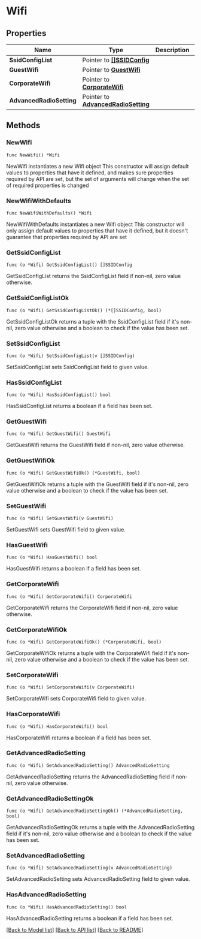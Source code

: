 # Wifi

## Properties

Name | Type | Description | Notes
------------ | ------------- | ------------- | -------------
**SsidConfigList** | Pointer to [**[]SSIDConfig**](SSIDConfig.md) |  | [optional] 
**GuestWifi** | Pointer to [**GuestWifi**](GuestWifi.md) |  | [optional] 
**CorporateWifi** | Pointer to [**CorporateWifi**](CorporateWifi.md) |  | [optional] 
**AdvancedRadioSetting** | Pointer to [**AdvancedRadioSetting**](AdvancedRadioSetting.md) |  | [optional] 

## Methods

### NewWifi

`func NewWifi() *Wifi`

NewWifi instantiates a new Wifi object
This constructor will assign default values to properties that have it defined,
and makes sure properties required by API are set, but the set of arguments
will change when the set of required properties is changed

### NewWifiWithDefaults

`func NewWifiWithDefaults() *Wifi`

NewWifiWithDefaults instantiates a new Wifi object
This constructor will only assign default values to properties that have it defined,
but it doesn't guarantee that properties required by API are set

### GetSsidConfigList

`func (o *Wifi) GetSsidConfigList() []SSIDConfig`

GetSsidConfigList returns the SsidConfigList field if non-nil, zero value otherwise.

### GetSsidConfigListOk

`func (o *Wifi) GetSsidConfigListOk() (*[]SSIDConfig, bool)`

GetSsidConfigListOk returns a tuple with the SsidConfigList field if it's non-nil, zero value otherwise
and a boolean to check if the value has been set.

### SetSsidConfigList

`func (o *Wifi) SetSsidConfigList(v []SSIDConfig)`

SetSsidConfigList sets SsidConfigList field to given value.

### HasSsidConfigList

`func (o *Wifi) HasSsidConfigList() bool`

HasSsidConfigList returns a boolean if a field has been set.

### GetGuestWifi

`func (o *Wifi) GetGuestWifi() GuestWifi`

GetGuestWifi returns the GuestWifi field if non-nil, zero value otherwise.

### GetGuestWifiOk

`func (o *Wifi) GetGuestWifiOk() (*GuestWifi, bool)`

GetGuestWifiOk returns a tuple with the GuestWifi field if it's non-nil, zero value otherwise
and a boolean to check if the value has been set.

### SetGuestWifi

`func (o *Wifi) SetGuestWifi(v GuestWifi)`

SetGuestWifi sets GuestWifi field to given value.

### HasGuestWifi

`func (o *Wifi) HasGuestWifi() bool`

HasGuestWifi returns a boolean if a field has been set.

### GetCorporateWifi

`func (o *Wifi) GetCorporateWifi() CorporateWifi`

GetCorporateWifi returns the CorporateWifi field if non-nil, zero value otherwise.

### GetCorporateWifiOk

`func (o *Wifi) GetCorporateWifiOk() (*CorporateWifi, bool)`

GetCorporateWifiOk returns a tuple with the CorporateWifi field if it's non-nil, zero value otherwise
and a boolean to check if the value has been set.

### SetCorporateWifi

`func (o *Wifi) SetCorporateWifi(v CorporateWifi)`

SetCorporateWifi sets CorporateWifi field to given value.

### HasCorporateWifi

`func (o *Wifi) HasCorporateWifi() bool`

HasCorporateWifi returns a boolean if a field has been set.

### GetAdvancedRadioSetting

`func (o *Wifi) GetAdvancedRadioSetting() AdvancedRadioSetting`

GetAdvancedRadioSetting returns the AdvancedRadioSetting field if non-nil, zero value otherwise.

### GetAdvancedRadioSettingOk

`func (o *Wifi) GetAdvancedRadioSettingOk() (*AdvancedRadioSetting, bool)`

GetAdvancedRadioSettingOk returns a tuple with the AdvancedRadioSetting field if it's non-nil, zero value otherwise
and a boolean to check if the value has been set.

### SetAdvancedRadioSetting

`func (o *Wifi) SetAdvancedRadioSetting(v AdvancedRadioSetting)`

SetAdvancedRadioSetting sets AdvancedRadioSetting field to given value.

### HasAdvancedRadioSetting

`func (o *Wifi) HasAdvancedRadioSetting() bool`

HasAdvancedRadioSetting returns a boolean if a field has been set.


[[Back to Model list]](../README.md#documentation-for-models) [[Back to API list]](../README.md#documentation-for-api-endpoints) [[Back to README]](../README.md)


